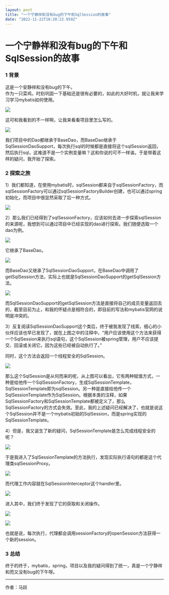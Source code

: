 ```yaml
---
layout: post
title: "一个宁静祥和没有bug的下午和SqlSession的故事"
date: "2022-11-22T10:20:22.959Z"
---
```

一个宁静祥和没有bug的下午和SqlSession的故事
============================

### 1 背景

这是一个安静祥和没有bug的下午。  
作为一只菜鸡，时刻巩固一下基础还是很有必要的，如此的大好时机，就让我来学习学习mybatis如何使用。

![](https://img1.jcloudcs.com/developer.jdcloud.com/8870f2b1-f523-4f77-9729-f6c4620bfc0020220407135153.png)

这可和我看到的不一样啊，让我来看看项目里怎么写的。

![](https://img1.jcloudcs.com/developer.jdcloud.com/1999d5da-a31a-4e06-baf9-7d20f9a5ab5820220407135204.png)

我们项目中的Dao都继承于BaseDao，而BaseDao继承于SqlSessionDaoSupport，每次执行sql的时候都是直接将这个sqlSession返回，然后执行sql，这难道不是一个实例变量嘛？这和你说的可不一样诶。于是带着这样的疑问，我开始了探索。

### 2 探索之旅

1）我们都知道，在使用mybatis时，sqlSession都来自于sqlSessionFactory，而sqlSessionFactory可以通过sqlSessionFactoryBuilder创建，也可以通过spring初始化，而项目中很显然采取了后一种方式。

![](https://img1.jcloudcs.com/developer.jdcloud.com/4c3b639a-9212-44b4-9bce-e7565920f73a20220407135314.png)

2）那么我们已经得到了sqlSessionFactory，应该如何去进一步探索sqlSession的来源呢，我想到可以通过项目中已经实现的dao进行探索。我们随便选取一个dao为例。

![](https://img1.jcloudcs.com/developer.jdcloud.com/0fed4ff0-adfa-4347-9f20-380a6f83966c20220407135330.png)

它继承了BaseDao。

![](https://img1.jcloudcs.com/developer.jdcloud.com/82cc7511-1613-42d7-aeef-e0ecb82ca93920220407135344.png)

而BaseDao又继承了SqlSessionDaoSupport，在BaseDao中调用了getSqlSession方法，实际上也就是SqlSessionDaoSupport的getSqlSession方法。

![](https://img1.jcloudcs.com/developer.jdcloud.com/2b61bb78-e795-461c-8717-aab73817b0f520220407135357.png)

而SqlSessionDaoSupport的getSqlSession方法是直接将自己的成员变量返回去的，截至目前为止，和我的怀疑点是相符合的，即目前的写法和mybatis官网的说明是冲突的。

3）反复阅读SqlSessionDaoSupport这个类后，终于被我发现了线索，细心的小伙伴应该也早已发现了，就在上图之中的注释中，“用户应该使用这个方法来获得一个SqlSession来执行sql语句，这个SqlSession被spring管理，用户不应该提交、回滚或关闭它。因为这些已经被自动执行了。”

同时，这个方法会返回一个线程安全的SqlSession。

![](https://img1.jcloudcs.com/developer.jdcloud.com/6b698b48-a469-447a-8a8f-b3f5f772234620220407135426.png)

那么这个SqlSession是从何而来的呢，从上图可以看出，它有两种赋值方式，一种是给他传一个SqlSessionFactory，生成SqlSessionTemplate，SqlSessionTemplate即为sqlSession。另一种是直接给他传一个SqlSessionTemplate作为SqlSession。根据本类的注释，如果SqlSessionFactory和SqlSessionTemplate都被定义了，那么SqlSessionFactory的方式会失效。至此，我的上述疑问已经解决了，也就是说这个SqlSession并不是一个mybatis初始的SqlSession，而是spring实现的SqlSessionTemplate。

4）但是，我又诞生了新的疑问，SqlSessionTemplate是怎么完成线程安全的呢？

![](https://img1.jcloudcs.com/developer.jdcloud.com/59aef18c-da90-4ce6-a879-c495265d755920220407135446.png)

于是我进入了SqlSessionTemplate的方法执行，发现实际执行语句的都是这个代理类sqlSessionProxy。

![](https://img1.jcloudcs.com/developer.jdcloud.com/297b5522-2f52-4f39-a2ea-5911246dedb520220407135502.png)

而代理工作内容就在SqlSessionInterceptor这个handler里。

![](https://img1.jcloudcs.com/developer.jdcloud.com/43323d1a-94c7-40a2-a4e7-8471e46421d520220407135515.png)

进入其中，我们终于发现了它的获取和关闭操作。

![](https://img1.jcloudcs.com/developer.jdcloud.com/9ad99785-bb7a-43e3-8525-e17446a03d6120220407135529.png)

![](https://img1.jcloudcs.com/developer.jdcloud.com/db6aee0a-3d28-4c76-9185-51c32427e07d20220407135543.png)

也就是说，每次执行，代理都会调用sessionFactory的openSession方法获得一个新的session。

### 3 总结

终于的终于，mybatis，spring，项目以及我的疑问得到了统一，真是一个宁静祥和而又没有bug的下午呀。

* * *

作者：马跃